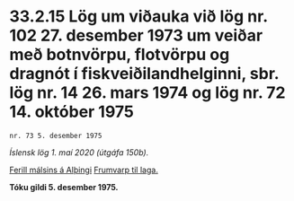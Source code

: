 # 33.2.15 Lög um viðauka við lög nr. 102 27. desember 1973 um veiðar með botnvörpu, flotvörpu og dragnót í fiskveiðilandhelginni, sbr. lög nr. 14 26. mars 1974 og lög nr. 72 14. október 1975

`nr. 73 5. desember 1975`

_Íslensk lög 1. maí 2020 (útgáfa 150b)._

[Ferill málsins á Alþingi](https://www.althingi.is/thingstorf/thingmalalistar-eftir-thingum/ferill/?ltg=97&mnr=88)
[Frumvarp til laga.](https://www.althingi.is/altext/97/s/pdf/0100.pdf)

**Tóku gildi 5. desember 1975.**

